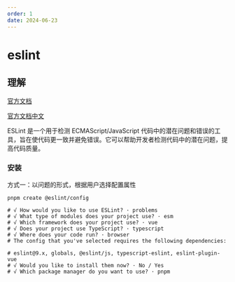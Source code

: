 ```yaml
---
order: 1
date: 2024-06-23
---
```

# eslint

## 理解

[官方文档](https://zh-hans.eslint.org/docs/latest/)

[官方文档中文](https://eslint.nodejs.cn/docs/latest/use/getting-started)

ESLint 是一个用于检测 ECMAScript/JavaScript 代码中的潜在问题和错误的工具，旨在使代码更一致并避免错误。它可以帮助开发者检测代码中的潜在问题，提高代码质量。

### 安装

方式一：以问题的形式，根据用户选择配置属性

```shell
pnpm create @eslint/config

# √ How would you like to use ESLint? · problems
# √ What type of modules does your project use? · esm
# √ Which framework does your project use? · vue
# √ Does your project use TypeScript? · typescript
# √ Where does your code run? · browser
# The config that you've selected requires the following dependencies:

# eslint@9.x, globals, @eslint/js, typescript-eslint, eslint-plugin-vue
# √ Would you like to install them now? · No / Yes
# √ Which package manager do you want to use? · pnpm
```

